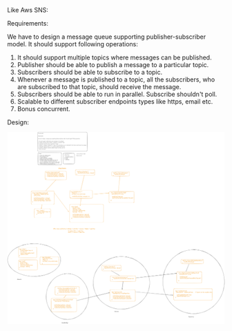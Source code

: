 Like Aws SNS:

Requirements:

We have to design a message queue supporting publisher-subscriber model. It should support following operations:

1. It should support multiple topics where messages can be published.
2. Publisher should be able to publish a message to a particular topic.
3. Subscribers should be able to subscribe to a topic.
4. Whenever a message is published to a topic, all the subscribers, who are subscribed to that topic, should receive the message.
5. Subscribers should be able to run in parallel. Subscribe shouldn't poll.
6. Scalable to different subscriber endpoints types like https, email etc.
7. Bonus concurrent.


Design:

![alt text](design.png)